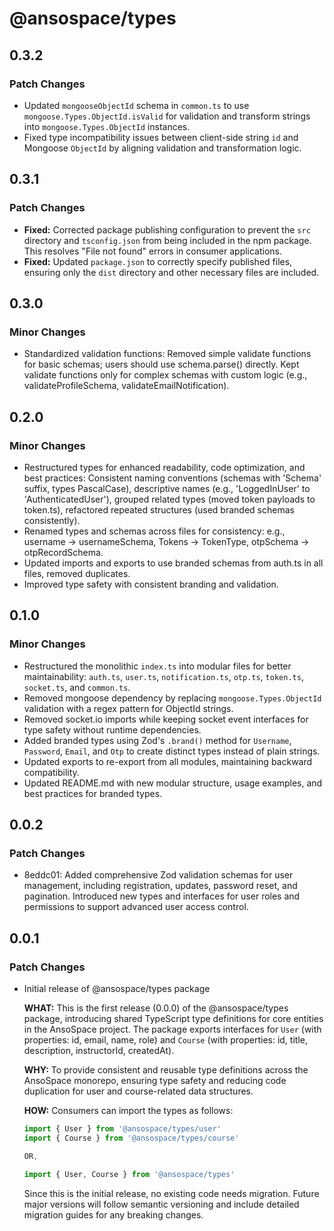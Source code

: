 # @ansospace/types

## 0.3.2

### Patch Changes

- Updated `mongooseObjectId` schema in `common.ts` to use `mongoose.Types.ObjectId.isValid` for validation and transform strings into `mongoose.Types.ObjectId` instances.
- Fixed type incompatibility issues between client-side string `id` and Mongoose `ObjectId` by aligning validation and transformation logic.

## 0.3.1

### Patch Changes

- **Fixed:** Corrected package publishing configuration to prevent the `src` directory and `tsconfig.json` from being included in the npm package. This resolves "File not found" errors in consumer applications.
- **Fixed:** Updated `package.json` to correctly specify published files, ensuring only the `dist` directory and other necessary files are included.

## 0.3.0

### Minor Changes

- Standardized validation functions: Removed simple validate functions for basic schemas; users should use schema.parse() directly. Kept validate functions only for complex schemas with custom logic (e.g., validateProfileSchema, validateEmailNotification).

## 0.2.0

### Minor Changes

- Restructured types for enhanced readability, code optimization, and best practices: Consistent naming conventions (schemas with 'Schema' suffix, types PascalCase), descriptive names (e.g., 'LoggedInUser' to 'AuthenticatedUser'), grouped related types (moved token payloads to token.ts), refactored repeated structures (used branded schemas consistently).
- Renamed types and schemas across files for consistency: e.g., username -> usernameSchema, Tokens -> TokenType, otpSchema -> otpRecordSchema.
- Updated imports and exports to use branded schemas from auth.ts in all files, removed duplicates.
- Improved type safety with consistent branding and validation.

## 0.1.0

### Minor Changes

- Restructured the monolithic `index.ts` into modular files for better maintainability: `auth.ts`, `user.ts`, `notification.ts`, `otp.ts`, `token.ts`, `socket.ts`, and `common.ts`.
- Removed mongoose dependency by replacing `mongoose.Types.ObjectId` validation with a regex pattern for ObjectId strings.
- Removed socket.io imports while keeping socket event interfaces for type safety without runtime dependencies.
- Added branded types using Zod's `.brand()` method for `Username`, `Password`, `Email`, and `Otp` to create distinct types instead of plain strings.
- Updated exports to re-export from all modules, maintaining backward compatibility.
- Updated README.md with new modular structure, usage examples, and best practices for branded types.

## 0.0.2

### Patch Changes

- 8eddc01: Added comprehensive Zod validation schemas for user management, including registration, updates, password reset, and pagination. Introduced new types and interfaces for user roles and permissions to support advanced user access control.

## 0.0.1

### Patch Changes

- Initial release of @ansospace/types package

  **WHAT:** This is the first release (0.0.0) of the @ansospace/types package, introducing shared TypeScript type definitions for core entities in the AnsoSpace project. The package exports interfaces for `User` (with properties: id, email, name, role) and `Course` (with properties: id, title, description, instructorId, createdAt).

  **WHY:** To provide consistent and reusable type definitions across the AnsoSpace monorepo, ensuring type safety and reducing code duplication for user and course-related data structures.

  **HOW:** Consumers can import the types as follows:

  ```typescript
  import { User } from '@ansospace/types/user'
  import { Course } from '@ansospace/types/course'

  OR,

  import { User, Course } from '@ansospace/types'
  ```

  Since this is the initial release, no existing code needs migration. Future major versions will follow semantic versioning and include detailed migration guides for any breaking changes.
